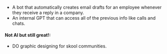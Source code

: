 - A bot that automatically creates email drafts for an employee whenever they receive a reply in a company.
- An internal GPT that can access all of the previous info like calls and chats.

#### Not AI but still great!: 
- DO graphic designing for skool communities.